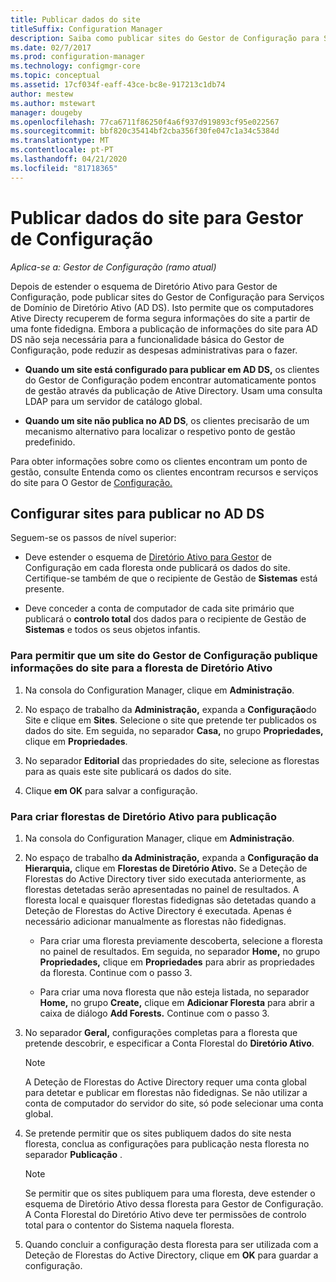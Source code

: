 ```yaml
---
title: Publicar dados do site
titleSuffix: Configuration Manager
description: Saiba como publicar sites do Gestor de Configuração para Serviços de Domínio de Diretório Ativo.
ms.date: 02/7/2017
ms.prod: configuration-manager
ms.technology: configmgr-core
ms.topic: conceptual
ms.assetid: 17cf034f-eaff-43ce-bc8e-917213c1db74
author: mestew
ms.author: mstewart
manager: dougeby
ms.openlocfilehash: 77ca6711f86250f4a6f937d919893cf95e022567
ms.sourcegitcommit: bbf820c35414bf2cba356f30fe047c1a34c5384d
ms.translationtype: MT
ms.contentlocale: pt-PT
ms.lasthandoff: 04/21/2020
ms.locfileid: "81718365"
---
```

# <a name="publish-site-data-for-configuration-manager"></a>Publicar dados do site para Gestor de Configuração

*Aplica-se a: Gestor de Configuração (ramo atual)*

Depois de estender o esquema de Diretório Ativo para Gestor de Configuração, pode publicar sites do Gestor de Configuração para Serviços de Domínio de Diretório Ativo (AD DS). Isto permite que os computadores Ative Directy recuperem de forma segura informações do site a partir de uma fonte fidedigna. Embora a publicação de informações do site para AD DS não seja necessária para a funcionalidade básica do Gestor de Configuração, pode reduzir as despesas administrativas para o fazer.  

-   **Quando um site está configurado para publicar em AD DS,** os clientes do Gestor de Configuração podem encontrar automaticamente pontos de gestão através da publicação de Ative Directory. Usam uma consulta LDAP para um servidor de catálogo global.  

-   **Quando um site não publica no AD DS**, os clientes precisarão de um mecanismo alternativo para localizar o respetivo ponto de gestão predefinido.  

Para obter informações sobre como os clientes encontram um ponto de gestão, consulte Entenda como os clientes encontram recursos e serviços do site para O Gestor de [Configuração.](../../../../core/plan-design/hierarchy/understand-how-clients-find-site-resources-and-services.md)  

## <a name="configure-sites-to-publish-to-ad-ds"></a>Configurar sites para publicar no AD DS  
 Seguem-se os passos de nível superior:  

-   Deve estender o esquema de [Diretório Ativo para Gestor](../../../../core/plan-design/network/extend-the-active-directory-schema.md) de Configuração em cada floresta onde publicará os dados do site. Certifique-se também de que o recipiente de Gestão de **Sistemas** está presente.  

-   Deve conceder a conta de computador de cada site primário que publicará o **controlo total** dos dados para o recipiente de Gestão de **Sistemas** e todos os seus objetos infantis.  

### <a name="to-enable-a-configuration-manager-site-to-publish-site-information-to-active-directory-forest"></a>Para permitir que um site do Gestor de Configuração publique informações do site para a floresta de Diretório Ativo

1.  Na consola do Configuration Manager, clique em **Administração**.  

2.  No espaço de trabalho da **Administração,** expanda a **Configuração**do Site e clique em **Sites**. Selecione o site que pretende ter publicados os dados do site. Em seguida, no separador **Casa,** no grupo **Propriedades,** clique em **Propriedades**.  

3.  No separador **Editorial** das propriedades do site, selecione as florestas para as quais este site publicará os dados do site.  

4.  Clique **em OK** para salvar a configuração.  

### <a name="to-set-up-active-directory-forests-for-publishing"></a>Para criar florestas de Diretório Ativo para publicação  

1.  Na consola do Configuration Manager, clique em **Administração**.  

2.  No espaço de trabalho **da Administração,** expanda a **Configuração da Hierarquia,** clique em **Florestas de Diretório Ativo.** Se a Deteção de Florestas do Active Directory tiver sido executada anteriormente, as florestas detetadas serão apresentadas no painel de resultados. A floresta local e quaisquer florestas fidedignas são detetadas quando a Deteção de Florestas do Active Directory é executada. Apenas é necessário adicionar manualmente as florestas não fidedignas.  

    -   Para criar uma floresta previamente descoberta, selecione a floresta no painel de resultados. Em seguida, no separador **Home,** no grupo **Propriedades,** clique em **Propriedades** para abrir as propriedades da floresta. Continue com o passo 3.  

    -   Para criar uma nova floresta que não esteja listada, no separador **Home,** no grupo **Create,** clique em **Adicionar Floresta** para abrir a caixa de diálogo **Add Forests.** Continue com o passo 3.  

3.  No separador **Geral,** configurações completas para a floresta que pretende descobrir, e especificar a Conta Florestal do **Diretório Ativo**.  

    > [!NOTE]  
    >  A Deteção de Florestas do Active Directory requer uma conta global para detetar e publicar em florestas não fidedignas. Se não utilizar a conta de computador do servidor do site, só pode selecionar uma conta global.  

4.  Se pretende permitir que os sites publiquem dados do site nesta floresta, conclua as configurações para publicação nesta floresta no separador **Publicação** .  

    > [!NOTE]  
    >  Se permitir que os sites publiquem para uma floresta, deve estender o esquema de Diretório Ativo dessa floresta para Gestor de Configuração. A Conta Florestal do Diretório Ativo deve ter permissões de controlo total para o contentor do Sistema naquela floresta.  

5.  Quando concluir a configuração desta floresta para ser utilizada com a Deteção de Florestas do Active Directory, clique em **OK** para guardar a configuração.  

